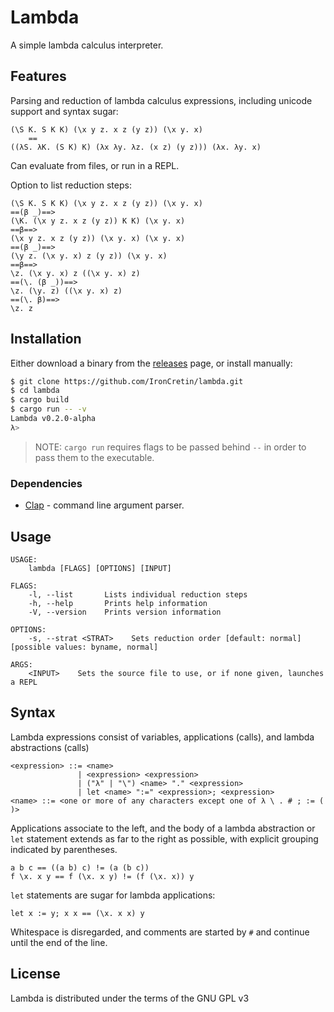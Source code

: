# Lambda

A simple lambda calculus interpreter.

## Features

Parsing and reduction of lambda calculus expressions, including unicode support and syntax sugar:

```plain
(\S K. S K K) (\x y z. x z (y z)) (\x y. x)
    ==
((λS. λK. (S K) K) (λx λy. λz. (x z) (y z))) (λx. λy. x)
```

Can evaluate from files, or run in a REPL.

Option to list reduction steps:

```plain
(\S K. S K K) (\x y z. x z (y z)) (\x y. x)
==(β _)==>
(\K. (\x y z. x z (y z)) K K) (\x y. x)
==β==>
(\x y z. x z (y z)) (\x y. x) (\x y. x)
==(β _)==>
(\y z. (\x y. x) z (y z)) (\x y. x)
==β==>
\z. (\x y. x) z ((\x y. x) z)
==(\. (β _))==>
\z. (\y. z) ((\x y. x) z)
==(\. β)==>
\z. z
```

## Installation

Either download a binary from the [releases](https://github.com/IronCretin/lambda/releases) page, or install manually:

```bash
$ git clone https://github.com/IronCretin/lambda.git
$ cd lambda
$ cargo build
$ cargo run -- -v
Lambda v0.2.0-alpha
λ>
```

> NOTE: `cargo run` requires flags to be passed behind `--` in order to pass them to the executable.

### Dependencies

- [Clap](https://crates.io/crates/clap) - command line argument parser.

## Usage

```plain
USAGE:
    lambda [FLAGS] [OPTIONS] [INPUT]

FLAGS:
    -l, --list       Lists individual reduction steps
    -h, --help       Prints help information
    -V, --version    Prints version information

OPTIONS:
    -s, --strat <STRAT>    Sets reduction order [default: normal]  [possible values: byname, normal]

ARGS:
    <INPUT>    Sets the source file to use, or if none given, launches a REPL
```

## Syntax

Lambda expressions consist of variables, applications (calls), and lambda abstractions (calls)

```bnf
<expression> ::= <name>
               | <expression> <expression>
               | ("λ" | "\") <name> "." <expression>
               | let <name> ":=" <expression>; <expression>
<name> ::= <one or more of any characters except one of λ \ . # ; := ( )>
```

Applications associate to the left, and the body of a lambda abstraction or `let` statement extends as far to the right as possible, with explicit grouping indicated by parentheses.

```plain
a b c == ((a b) c) != (a (b c))
f \x. x y == f (\x. x y) != (f (\x. x)) y
```

`let` statements are sugar for lambda applications:
```plain
let x := y; x x == (\x. x x) y
```

Whitespace is disregarded, and comments are started by `#` and continue until the end of the line.

## License

Lambda is distributed under the terms of the GNU GPL v3
